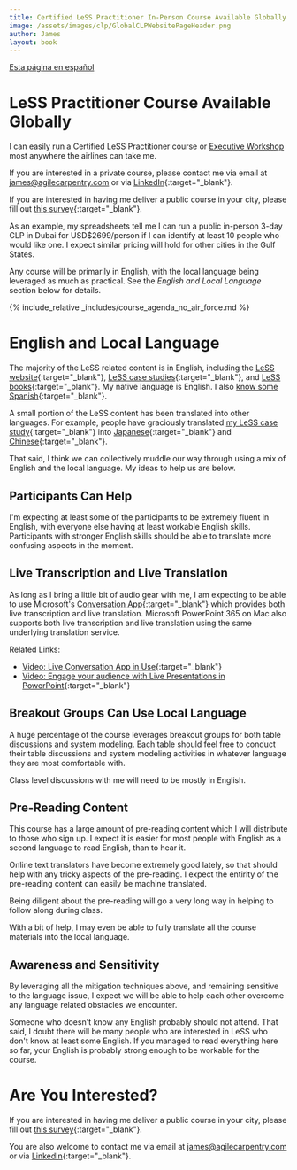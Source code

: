 ```yaml
---
title: Certified LeSS Practitioner In-Person Course Available Globally
image: /assets/images/clp/GlobalCLPWebsitePageHeader.png
author: James
layout: book
---
```


[Esta página en español]({{site.baseurl}}/clp/sp_global/)

# LeSS Practitioner Course Available Globally

I can easily run a Certified LeSS Practitioner course or [Executive Workshop]({{site.baseurl}}/cle/global/) most anywhere the airlines can take me.

If you are interested in a private course, please contact me via email at [james@agilecarpentry.com](mailto:james@agilecarpentry.com) or via [LinkedIn](https://www.linkedin.com/in/jamescarpenter1/){:target="_blank"}.

If you are interested in having me deliver a public course in your city, please fill out [this survey](https://forms.gle/7BtgehG84c73YTmJA){:target="_blank"}.

As an example, my spreadsheets tell me I can run a public in-person 3-day CLP in Dubai for USD$2699/person if I can identify at least 10 people who would like one. I expect similar pricing will hold for other cities in the Gulf States.

Any course will be primarily in English, with the local language being leveraged as much as practical. See the _English and Local Language_ section below for details.

{% include_relative _includes/course_agenda_no_air_force.md %}

# English and Local Language

The majority of the LeSS related content is in English, including the [LeSS website](https://less.works){:target="_blank"}, [LeSS case studies](https://less.works/case-studies){:target="_blank"}, and [LeSS books](https://less.works/resources/learning-resources/books){:target="_blank"}. My native language is English. I also [know some Spanish](https://www.linkedin.com/pulse/learning-spanish-baselang-james-carpenter/){:target="_blank"}.

A small portion of the LeSS content has been translated into other languages. For example, people have graciously translated [my LeSS case study](https://less.works/case-studies/large-server-hardware-company){:target="_blank"} into [Japanese](https://less.works/jp/case-studies/large-server-hardware-company){:target="_blank"} and [Chinese](https://less.works/zh-CN/case-studies/large-server-hardware-company){:target="_blank"}.

That said, I think we can collectively muddle our way through using a mix of English and the local language. My ideas to help us are below.

## Participants Can Help

I'm expecting at least some of the participants to be extremely fluent in English, with everyone else having at least workable English skills. Participants with stronger English skills should be able to translate more confusing aspects in the moment.

## Live Transcription and Live Translation

As long as I bring a little bit of audio gear with me, I am expecting to be able to use Microsoft's [Conversation App](https://translator.microsoft.com/){:target="_blank"} which provides both live transcription and live translation. Microsoft PowerPoint 365 on Mac also supports both live transcription and live translation using the same underlying translation service.

Related Links:
* [Video: Live Conversation App in Use](https://www.youtube.com/watch?v=MgsSoZZVe2U&t=1s){:target="_blank"}
* [Video: Engage your audience with Live Presentations in PowerPoint](https://www.youtube.com/watch?v=Lzfqwn05Lzg){:target="_blank"}

## Breakout Groups Can Use Local Language
A huge percentage of the course leverages breakout groups for both table discussions and system modeling. Each table should feel free to conduct their table discussions and system modeling activities in whatever language they are most comfortable with.

Class level discussions with me will need to be mostly in English.

## Pre-Reading Content

This course has a large amount of pre-reading content which I will distribute to those who sign up. I expect it is easier for most people with English as a second language to read English, than to hear it. 

Online text translators have become extremely good lately, so that should help with any tricky aspects of the pre-reading. I expect the entirity of the pre-reading content can easily be machine translated.

Being diligent about the pre-reading will go a very long way in helping to follow along during class.

With a bit of help, I may even be able to fully translate all the course materials into the local language.

## Awareness and Sensitivity

By leveraging all the mitigation techniques above, and remaining sensitive to the language issue, I expect we will be able to help each other overcome any language related obstacles we encounter.

Someone who doesn't know any English probably should not attend. That said, I doubt there will be many people who are interested in LeSS who don't know at least some English. If you managed to read everything here so far, your English is probably strong enough to be workable for the course.

# Are You Interested?

If you are interested in having me deliver a public course in your city, please fill out [this survey](https://forms.gle/7BtgehG84c73YTmJA){:target="_blank"}. 

You are also welcome to contact me via email at [james@agilecarpentry.com](mailto:james@agilecarpentry.com) or via [LinkedIn](https://www.linkedin.com/in/jamescarpenter1/){:target="_blank"}.

